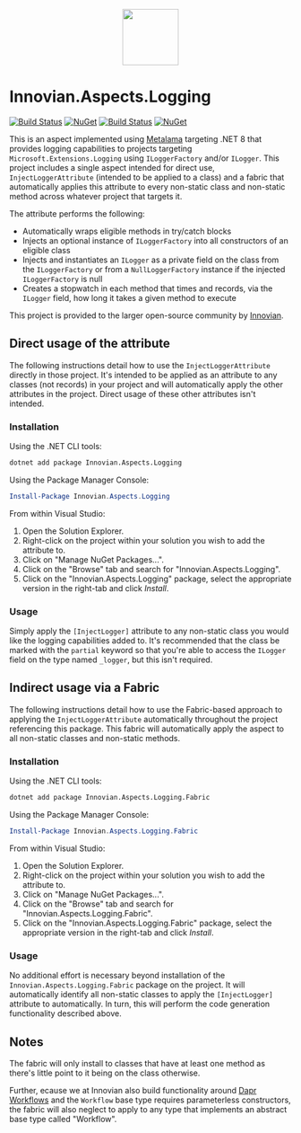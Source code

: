 <a href="https://innovian.net">
	<p align="center">
		<img src="https://innovian.net/img/bluelogo.svg" width="100px"/>
	</p>
</a>

# Innovian.Aspects.Logging
[![Build Status](https://dev.azure.com/innovian/Innovian%20Open%20Source/_apis/build/status%2FMetalama%20Aspects%2Finnovianhq.Innovian.Aspects.Logging?branchName=main)](https://dev.azure.com/innovian/Innovian%20Open%20Source/_build/latest?definitionId=334&branchName=main) [![NuGet](https://img.shields.io/nuget/v/Innovian.Aspects.Logging.svg)](https://www.nuget.org/packages/Innovian.Aspects.Logging/)
[![Build Status](https://dev.azure.com/innovian/Innovian%20Open%20Source/_apis/build/status%2FMetalama%20Aspects%2FInnovian.Aspects.Logging.Fabric?branchName=main)](https://dev.azure.com/innovian/Innovian%20Open%20Source/_build/latest?definitionId=335&branchName=main) [![NuGet](https://img.shields.io/nuget/v/Innovian.Aspects.Logging.Fabric.svg)](https://www.nuget.org/packages/Innovian.Aspects.Logging.Fabric/)

This is an aspect implemented using [Metalama](https://github.com/postsharp/Metalama) targeting .NET 8 that provides logging capabilities to projects targeting `Microsoft.Extensions.Logging` using `ILoggerFactory` and/or `ILogger`. This project 
includes a single aspect intended for direct use, `InjectLoggerAttribute` (intended to be applied to a class) and a fabric that automatically applies this attribute to every non-static class and non-static method across whatever project that 
targets it.

The attribute performs the following:
- Automatically wraps eligible methods in try/catch blocks
- Injects an optional instance of `ILoggerFactory` into all constructors of an eligible class
- Injects and instantiates an `ILogger` as a private field on the class from the `ILoggerFactory` or from a `NullLoggerFactory` instance if the injected `ILoggerFactory` is null
- Creates a stopwatch in each method that times and records, via the `ILogger` field, how long it takes a given method to execute

This project is provided to the larger open-source community by [Innovian](https://innovian.net).

## Direct usage of the attribute
The following instructions detail how to use the `InjectLoggerAttribute` directly in those project. It's intended to be applied as an attribute to any classes (not records) in your project and will automatically apply the other attributes
in the project. Direct usage of these other attributes isn't intended.

### Installation

Using the .NET CLI tools:
```sh
dotnet add package Innovian.Aspects.Logging
```

Using the Package Manager Console:
```powershell
Install-Package Innovian.Aspects.Logging
```

From within Visual Studio:

1. Open the Solution Explorer.
2. Right-click on the project within your solution you wish to add the attribute to.
3. Click on "Manage NuGet Packages...".
4. Click on the "Browse" tab and search for "Innovian.Aspects.Logging".
5. Click on the "Innovian.Aspects.Logging" package, select the appropriate version in the right-tab and click *Install*.

### Usage
Simply apply the `[InjectLogger]` attribute to any non-static class you would like the logging capabilities added to. It's recommended that the class be marked with the `partial` keyword so that you're able to access the `ILogger` field on the 
type named `_logger`, but this isn't required.

## Indirect usage via a Fabric
The following instructions detail how to use the Fabric-based approach to applying the `InjectLoggerAttribute` automatically throughout the project referencing this package. This fabric will automatically apply the aspect to
all non-static classes and non-static methods.

### Installation

Using the .NET CLI tools:
```sh
dotnet add package Innovian.Aspects.Logging.Fabric
```

Using the Package Manager Console:
```powershell
Install-Package Innovian.Aspects.Logging.Fabric
```

From within Visual Studio:

1. Open the Solution Explorer.
2. Right-click on the project within your solution you wish to add the attribute to.
3. Click on "Manage NuGet Packages...".
4. Click on the "Browse" tab and search for "Innovian.Aspects.Logging.Fabric".
5. Click on the "Innovian.Aspects.Logging.Fabric" package, select the appropriate version in the right-tab and click *Install*.

### Usage
No additional effort is necessary beyond installation of the `Innovian.Aspects.Logging.Fabric` package on the project. It will automatically identify all non-static classes to apply the `[InjectLogger]` attribute to automatically. In turn, this
will perform the code generation functionality described above.

## Notes
The fabric will only install to classes that have at least one method as there's little point to it being on the class otherwise.

Further, ecause we at Innovian also build functionality around [Dapr Workflows](https://docs.dapr.io/developing-applications/building-blocks/workflow/workflow-overview/) and the `Workflow` base type requires parameterless constructors, the fabric will
also neglect to apply to any type that implements an abstract base type called "Workflow". 
